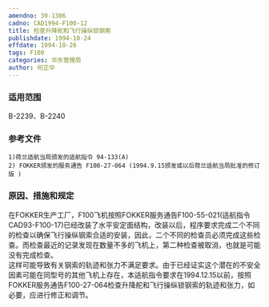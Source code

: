 ```yaml
---
amendno: 39-1306  
cadno: CAD1994-F100-12  
title: 检查升降舵和飞行操纵锁钢索  
publishdate: 1994-10-24  
effdate: 1994-10-26  
tags: F100  
categories: 华东管理局  
author: 何正华  
---
```

  
### 适用范围  
B-2239、B-2240  
  
<!--more-->  
### 参考文件  
    1)荷兰适航当局颁发的适航指令 94-133(A)  
    2) FOKKER颁发的服务通告 F100-27-064 (1994.9.15颁发或以后荷兰适航当局批准的修订版 )  
  
### 原因、措施和规定  
在FOKKER生产工厂，F100飞机按照FOKKER服务通告F100-55-021(适航指令CAD93-F100-17)已经改装了水平安定面结构，改装以后，程序要求完成二个不同的检查以确保飞行操纵钢索合适的安装，因此，二个不同的检查员必须完成这些检查。而检查最近的记录发现在数量不多的飞机上，第二种检查被取消，也就是可能没有完成检查。  
    这样可能导致有关钢索的轨迹和张力不满足要求。由于已经证实这个潜在的不安全因素可能在同型号的其他飞机上存在，本适航指令要求在1994.12.15以前，按照FOKKER服务通告F100-27-064检查升降舵和飞行操纵锁钢索的轨迹和张力，如必要，应进行修正和调节。  
  

